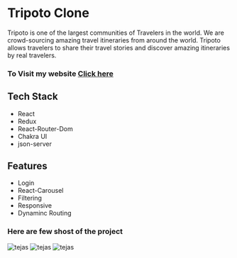 
<h1>Tripoto Clone</h1>
<P>Tripoto is one of the largest communities of Travelers in the world. We are crowd-sourcing amazing travel itineraries from around the world. Tripoto allows travelers to share their travel stories and discover amazing itineraries by real travelers.</P>

<h3>To Visit my website   <a href='https://jolly-parfait-7a8c01.netlify.app/'>Click here</a></h3>

<h2>Tech Stack</h2>
<div>
  <ul>
    <li> React</li>
     <li>Redux</li>
     <li>React-Router-Dom</li>
     <li>Chakra UI</li>
    <li>json-server</li>
  </ul>
</div>
<h2>Features</h2>
  <ul>
    <li>Login</li>
     <li>React-Carousel</li>
     <li>Filtering</li>
     <li>Responsive</li>
     <li>Dynaminc Routing</li>
    
  </ul>
  <h3>Here are few shost of the project</h3>
  <div>
  <img src='https://user-images.githubusercontent.com/103955930/211576382-01819dfe-5045-4ff7-9481-2d804526e42d.png' alt='tejas'></img>
   <img src='https://user-images.githubusercontent.com/103955930/211577338-984303d5-64a3-498b-b2a8-5e2a8f35a2da.png' alt='tejas'></img>
   <img src='https://user-images.githubusercontent.com/103955930/211577820-5bf71cab-eb8d-4dbf-8906-989b7cd535ae.png' alt='tejas'></img>


</div>
